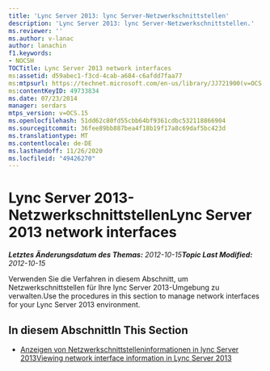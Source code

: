 ```yaml
---
title: 'Lync Server 2013: lync Server-Netzwerkschnittstellen'
description: 'Lync Server 2013: lync Server-Netzwerkschnittstellen.'
ms.reviewer: ''
ms.author: v-lanac
author: lanachin
f1.keywords:
- NOCSH
TOCTitle: Lync Server 2013 network interfaces
ms:assetid: d59abec1-f3cd-4cab-a684-c6afdd7faa77
ms:mtpsurl: https://technet.microsoft.com/en-us/library/JJ721900(v=OCS.15)
ms:contentKeyID: 49733834
ms.date: 07/23/2014
manager: serdars
mtps_version: v=OCS.15
ms.openlocfilehash: 51dd62c80fd55cbb64bf9361cdbc532118866904
ms.sourcegitcommit: 36fee89bb887bea4f18b19f17a8c69daf5bc423d
ms.translationtype: MT
ms.contentlocale: de-DE
ms.lasthandoff: 11/26/2020
ms.locfileid: "49426270"
---
```

# <a name="lync-server-2013-network-interfaces"></a><span data-ttu-id="0858e-103">Lync Server 2013-Netzwerkschnittstellen</span><span class="sxs-lookup"><span data-stu-id="0858e-103">Lync Server 2013 network interfaces</span></span>

<div data-xmlns="http://www.w3.org/1999/xhtml">

<div class="topic" data-xmlns="http://www.w3.org/1999/xhtml" data-msxsl="urn:schemas-microsoft-com:xslt" data-cs="https://msdn.microsoft.com/">

<div data-asp="https://msdn2.microsoft.com/asp">



</div>

<div id="mainSection">

<div id="mainBody"><span data-ttu-id="0858e-104">

<span> </span></span><span class="sxs-lookup"><span data-stu-id="0858e-104">

<span> </span></span></span>

<span data-ttu-id="0858e-105">_**Letztes Änderungsdatum des Themas:** 2012-10-15_</span><span class="sxs-lookup"><span data-stu-id="0858e-105">_**Topic Last Modified:** 2012-10-15_</span></span>

<span data-ttu-id="0858e-106">Verwenden Sie die Verfahren in diesem Abschnitt, um Netzwerkschnittstellen für Ihre lync Server 2013-Umgebung zu verwalten.</span><span class="sxs-lookup"><span data-stu-id="0858e-106">Use the procedures in this section to manage network interfaces for your Lync Server 2013 environment.</span></span>

<div>

## <a name="in-this-section"></a><span data-ttu-id="0858e-107">In diesem Abschnitt</span><span class="sxs-lookup"><span data-stu-id="0858e-107">In This Section</span></span>

  - [<span data-ttu-id="0858e-108">Anzeigen von Netzwerkschnittstelleninformationen in lync Server 2013</span><span class="sxs-lookup"><span data-stu-id="0858e-108">Viewing network interface information in Lync Server 2013</span></span>](lync-server-2013-viewing-network-interface-information.md)

<span data-ttu-id="0858e-109"></div>

</div>

<span> </span>

</div>

</div>

</span><span class="sxs-lookup"><span data-stu-id="0858e-109"></div>

</div>

<span> </span>

</div>

</div>

</span></span></div>

